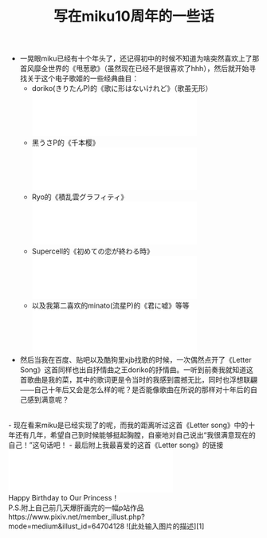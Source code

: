 ﻿---
title: 写在miku10周年的一些话
tags: 杂谈
---
 - 一晃眼miku已经有十个年头了，还记得初中的时候不知道为啥突然喜欢上了那首风靡全世界的《甩葱歌》（虽然现在已经不是很喜欢了hhh），然后就开始寻找关于这个电子歌姬的一些经典曲目：
     - doriko(きりたんP)的《歌に形はないけれど》（歌虽无形）<br><iframe frameborder="no" border="0" marginwidth="0" marginheight="0" width=330 height=86 src="//music.163.com/outchain/player?type=2&id=22677579&auto=0&height=66"></iframe>
     - 黑うさP的《千本樱》<br><iframe frameborder="no" border="0" marginwidth="0" marginheight="0" width=330 height=86 src="//music.163.com/outchain/player?type=2&id=22677433&auto=0&height=66"></iframe>
     - Ryo的《積乱雲グラフィティ》<br><iframe frameborder="no" border="0" marginwidth="0" marginheight="0" width=330 height=86 src="//music.163.com/outchain/player?type=2&id=28844039&auto=0&height=66"></iframe>
     - Supercell的《初めての恋が終わる時》<br><iframe frameborder="no" border="0" marginwidth="0" marginheight="0" width=330 height=86 src="//music.163.com/outchain/player?type=2&id=4888331&auto=0&height=66"></iframe>
     - 以及我第二喜欢的minato(流星P)的《君に嘘》等等<br><iframe frameborder="no" border="0" marginwidth="0" marginheight="0" width=330 height=86 src="//music.163.com/outchain/player?type=2&id=22730078&auto=0&height=66"></iframe>
<br><!--more-->
 - 然后当我在百度、贴吧以及酷狗里xjb找歌的时候，一次偶然点开了《Letter Song》这首同样也出自抒情曲之王doriko的抒情曲。一听到前奏我就知道这首歌曲是我的菜，其中的歌词更是令当时的我感到震撼无比，同时也浮想联翩——自己十年后又会是怎么样的呢？是否能像歌曲在所说的那样对十年后的自己感到满意呢？
 <br>
 - 现在看来miku是已经实现了的呢，而我的距离听过这首《Letter song》中的十年还有几年，希望自己到时候能够挺起胸膛，自豪地对自己说出“我很满意现在的自己！”这句话吧！
 - 最后附上我最喜爱的这首《Letter song》的链接<br><iframe frameborder="no" border="0" marginwidth="0" marginheight="0" width=330 height=86 src="//music.163.com/outchain/player?type=2&id=22635185&auto=0&height=66"></iframe>
<br>
Happy Birthday to Our Princess！<br>
P.S.附上自己前几天爆肝画完的一幅p站作品
https://www.pixiv.net/member_illust.php?mode=medium&illust_id=64704128
![此处输入图片的描述][1]


  [1]: http://r.photo.store.qq.com/psb?/V12dm4iC3PWFSS/WgY26iVitpYhNExnS1GK3gV9MlRpbsyV9e*UBPeon0I!/r/dHIAAAAAAAAA
  
  
